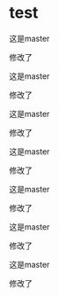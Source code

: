 # test


这是master

修改了

这是master

修改了

这是master

修改了

这是master

修改了

这是master

修改了

这是master

修改了

这是master

修改了
